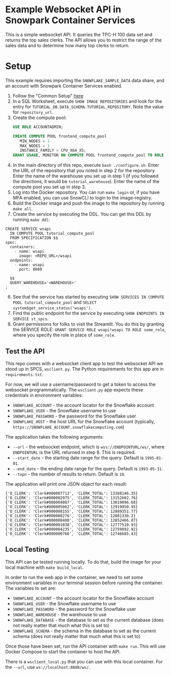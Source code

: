 # Example Websocket API in Snowpark Container Services
This is a simple websocket API. It queries the TPC-H 100 
data set and returns the top sales clerks. The API allows
you to restrict the range of the sales data and to determine 
how many top clerks to return.

# Setup
This example requires importing the `SNOWFLAKE_SAMPLE_DATA`
data share, and an account with Snowpark Container Services
enabled.

1. Follow the "Common Setup" [here](https://docs.snowflake.com/en/LIMITEDACCESS/snowpark-containers/tutorials/common-setup)
2. In a SQL Worksheet, execute `SHOW IMAGE REPOSITORIES` and look
   for the entry for `TUTORIAL_DB.DATA_SCHEMA.TUTORIAL_REPOSITORY`.
   Note the value for `repository_url`.
3. Create the compute pool:
   ```sql
   USE ROLE ACCOUNTADMIN;

   CREATE COMPUTE POOL frontend_compute_pool
      MIN_NODES = 1
      MAX_NODES = 1
      INSTANCE_FAMILY = CPU_X64_XS;
   GRANT USAGE, MONITOR ON COMPUTE POOL frontend_compute_pool TO ROLE test_role;
   ```
4. In the main directory of this repo, execute 
   `bash ./configure.sh`. Enter the URL of the repository that you
   noted in step 2 for the repository. Enter the name of the warehouse
   you set up in step 1 (if you followed the directions, it would be
   `tutorial_warehouse`). Enter the name of the compute pool you set
   up in step 3.
4. Log into the Docker repository. You can run `make login` or, if you
   have MFA enabled, you can use SnowCLI to login to the image-registry.
5. Build the Docker image and push the image to the repository by 
   running `make all`.
5. Create the service by executing the DDL. You can get this DDL
   by running `make ddl`:
```
CREATE SERVICE wsapi
  IN COMPUTE POOL tutorial_compute_pool
  FROM SPECIFICATION $$
spec:
  containers:
    - name: wsapi
      image: <REPO_URL>/wsapi
  endpoints:
    - name: wsapi
      port: 8080

  $$
  QUERY_WAREHOUSE='<WAREHOUSE>'
;
```
6. See that the service has started by executing `SHOW SERVICES IN COMPUTE POOL tutorial_compute_pool` and `SELECT system$get_service_status('wsapi')`.
8. Find the public endpoint for the service by executing `SHOW ENDPOINTS IN SERVICE st_spcs`.
9. Grant permissions for folks to visit the Streamlit. You do this by granting 
   the SERVICE ROLE: `GRANT SERVICE ROLE wsapi!wsapi TO ROLE some_role`, 
   where you specify the role in place of `some_role`.

## Test the API
This repo comes with a websocket client app to test the websocket
API we stood up in SPCS, `wsclient.py`. The Python requirements for
this app are in `requirements.txt`.

For now, we will use a username/password to get a token to access
the websocket programmatically. The `wsclient.py` app expects these
credentials in environment variables:
* `SNOWFLAKE_ACCOUNT` - the account locator for the Snowflake account
* `SNOWFLAKE_USER` - the Snowflake username to use
* `SNOWFLAKE_PASSWORD` - the password for the Snowflake user
* `SNOWFLAKE_HOST` - the host URL for the Snowflake account (typically, `https://SNOWFLAKE_ACCOUNT.snowflakecomputing.com`)

The application takes the following arguments:
* `--url` - the websocket endpoint, which is `wss://ENDPOINTURL/ws/`, where `ENDPOINTURL` is the URL returned in step 8. This is required.
* `--start_date` - the starting date range for the query. Default is `1995-01-01`.
* `--end_date` - the ending date range for the query. Default is `1993-05-31`.
* `--topn` - the number of results to return. Default is `10`.

The application will print one JSON object for each result:
```
{'O_CLERK': 'Clerk#000007713', 'CLERK_TOTAL': 13388146.35}
{'O_CLERK': 'Clerk#000002975', 'CLERK_TOTAL': 13152602.76}
{'O_CLERK': 'Clerk#000004087', 'CLERK_TOTAL': 13019096.68}
{'O_CLERK': 'Clerk#000005062', 'CLERK_TOTAL': 12919950.95}
{'O_CLERK': 'Clerk#000008155', 'CLERK_TOTAL': 12889351.77}
{'O_CLERK': 'Clerk#000008276', 'CLERK_TOTAL': 12881330.2}
{'O_CLERK': 'Clerk#000008400', 'CLERK_TOTAL': 12852466.07}
{'O_CLERK': 'Clerk#000001038', 'CLERK_TOTAL': 12777510.93}
{'O_CLERK': 'Clerk#000004235', 'CLERK_TOTAL': 12759892.92}
{'O_CLERK': 'Clerk#000000766', 'CLERK_TOTAL': 12746685.43}
```

## Local Testing
This API can be tested running locally. To do that, build the
image for your local machine with `make build_local`.

In order to run the web app in the container, we need to set some 
environment variables in our terminal session before running the 
container. The variables to set are:
* `SNOWFLAKE_ACCOUNT` - the account locator for the Snowflake account
* `SNOWFLAKE_USER` - the Snowflake username to use
* `SNOWFLAKE_PASSWORD` - the password for the Snowflake user
* `SNOWFLAKE_WAREHOUSE` - the warehouse to use
* `SNOWFLAKE_DATABASE` - the database to set as the current database (does not really matter that much what this is set to)
* `SNOWFLAKE_SCHEMA` - the schema in the database to set as the current schema (does not really matter that much what this is set to)

Once those have been set, run the API container with `make run`. This will 
use Docker Compose to start the container to host the API. 

There is a `wsclient_local.py` that you can use with this local container.
For the `--url`, use `ws://localhost:8080/ws/`.
